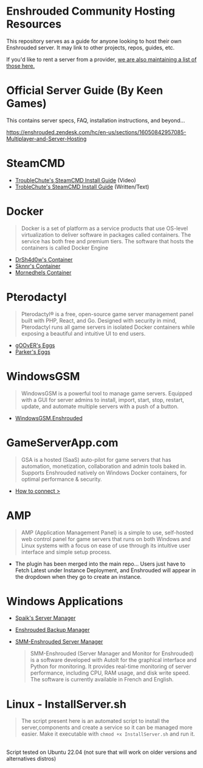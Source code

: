 # Enshrouded Community Hosting Resources
This repository serves as a guide for anyone looking to host their own Enshrouded server. It may link to other projects, repos, guides, etc.

If you'd like to rent a server from a provider, [we are also maintaining a list of those here.](https://github.com/PR3SIDENT/enshrouded-server/blob/main/Hosting%20Providers/hosting-providers.md)

# Official Server Guide (By Keen Games)
This contains server specs, FAQ, installation instructions, and beyond...

https://enshrouded.zendesk.com/hc/en-us/sections/16050842957085-Multiplayer-and-Server-Hosting

# SteamCMD
- [TroubleChute's SteamCMD Install Guide](https://youtu.be/XG8Hyk1PC70?si=0W_6NXf7M7HALxsn) (Video)
- [TrobleChute's SteamCMD Install Guide](https://hub.tcno.co/games/enshrouded/dedicated_server/) (Written/Text)

# Docker
> Docker is a set of platform as a service products that use OS-level virtualization to deliver software in packages called containers. The service has both free and premium tiers. The software that hosts the containers is called Docker Engine
- [DrSh4d0w's Container](https://github.com/PR3SIDENT/enshrouded-server/blob/main/DockerResources)
- [Sknnr's Container](https://github.com/jsknnr/enshrouded-server)
- [Mornedhels Container](https://hub.docker.com/r/mornedhels/enshrouded-server)


# Pterodactyl
> Pterodactyl® is a free, open-source game server management panel built with PHP, React, and Go. Designed with security in mind, Pterodactyl runs all game servers in isolated Docker containers while exposing a beautiful and intuitive UI to end users.
- [gOOvER's Eggs](https://github.com/gOOvER/own-pterodactyl-eggs/tree/main/steamcmd/enshrouded)
- [Parker's Eggs](https://github.com/parkervcp/eggs/tree/master/game_eggs/steamcmd_servers/enshrouded)


# WindowsGSM
> WindowsGSM is a powerful tool to manage game servers. Equipped with a GUI for server admins to install, import, start, stop, restart, update, and automate multiple servers with a push of a button.
- [WindowsGSM.Enshrouded](https://github.com/ohmcodes/WindowsGSM.Enshrouded)

# GameServerApp.com
> GSA is a hosted (SaaS) auto-pilot for game servers that has automation, monetization, collaboration and admin tools baked in. Supports Enshrouded natively on Windows Docker containers, for optimal performance & security.
- [How to connect >](https://www.gameserverapp.com/connect/dediconnect)

# AMP
> AMP (Application Management Panel) is a simple to use, self-hosted web control panel for game servers that runs on both Windows and Linux systems with a focus on ease of use through its intuitive user interface and simple setup process.
- The plugin has been merged into the main repo... Users just have to Fetch Latest under Instance Deployment, and Enshrouded will appear in the dropdown when they go to create an instance.
  
# Windows Applications
- [Spaik's Server Manager](https://github.com/Crazyloon/Enshrouded-Server-Manager)
- [Enshrouded Backup Manager](https://github.com/Crazyloon/EnshroudedBackupManager)
- [SMM-Enshrouded Server Manager](https://github.com/SYSOFTEK/SMM-Enshrouded)

  > SMM-Enshrouded (Server Manager and Monitor for Enshrouded) is a software developed with AutoIt for the graphical interface and Python for monitoring. It provides real-time monitoring of server performance, including CPU, RAM usage, and disk write speed. The software is currently available in French and English.

# Linux - InstallServer.sh
> The script present here is an automated script to install the server,components and create a service so it can be managed more easier.
Make it executable with ```chmod +x InstallServer.sh``` and run it.<br>
<br>
Script tested on Ubuntu 22.04 (not sure that will work on older versions and alternatives distros)
